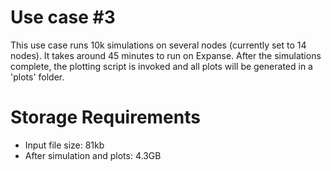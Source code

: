 # Use case #3

This use case runs 10k simulations on several nodes (currently set to 14 nodes). It takes around 45 minutes to run on Expanse. After the simulations complete, the plotting script is invoked and all plots will be generated in a 'plots' folder.

# Storage Requirements

* Input file size: 81kb
* After simulation and plots: 4.3GB

